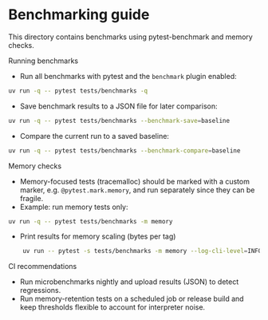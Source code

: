 # Benchmarking guide

This directory contains benchmarks using pytest-benchmark and memory checks.

Running benchmarks

- Run all benchmarks with pytest and the `benchmark` plugin enabled:

```bash
uv run -q -- pytest tests/benchmarks -q
```

- Save benchmark results to a JSON file for later comparison:

```bash
uv run -q -- pytest tests/benchmarks --benchmark-save=baseline
```

- Compare the current run to a saved baseline:

```bash
uv run -q -- pytest tests/benchmarks --benchmark-compare=baseline
```

Memory checks

- Memory-focused tests (tracemalloc) should be marked with a custom marker, e.g. `@pytest.mark.memory`, and run separately since they can be fragile.
- Example: run memory tests only:

```bash
uv run -q -- pytest tests/benchmarks -m memory
```
- Print results for memory scaling (bytes per tag)

```bash
    uv run -- pytest -s tests/benchmarks -m memory --log-cli-level=INFO
```

CI recommendations

- Run microbenchmarks nightly and upload results (JSON) to detect regressions.
- Run memory-retention tests on a scheduled job or release build and keep thresholds flexible to account for interpreter noise.
